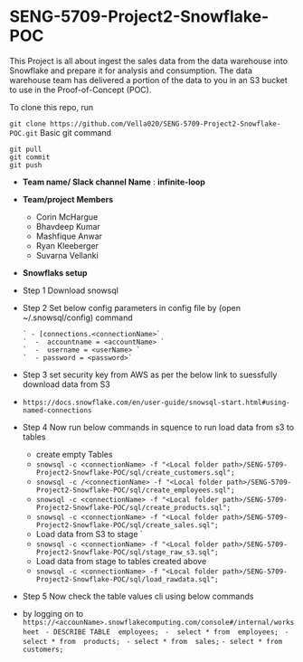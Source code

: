 
# SENG-5709-Project2-Snowflake-POC 
This Project is all about ingest the sales data from the data warehouse
into Snowflake and prepare it for analysis and consumption. The data warehouse team has delivered a
portion of the data to you in an S3 bucket to use in the Proof-of-Concept (POC).


To clone this repo, run 

`git clone https://github.com/Vella020/SENG-5709-Project2-Snowflake-POC.git`
Basic git command
```
git pull
git commit
git push
```

- **Team name/ Slack channel Name** : **infinite-loop**

- **Team/project Members**
   - Corin McHargue
   - Bhavdeep Kumar
   - Mashfique Anwar
   - Ryan Kleeberger
   - Suvarna Vellanki

- **Snowflaks setup**
- Step 1 Download snowsql
- Step 2 Set below config parameters in config file by (open ~/.snowsql/config) command

      ` - [connections.<connectionName>`
      `  -  accountname = <accountName> `
      `  -  username = <userName> `
      `  - password = <password>`

- Step 3 set security key from AWS as per the below link to suessfully download data from S3
-  `https://docs.snowflake.com/en/user-guide/snowsql-start.html#using-named-connections`

- Step 4 Now run below commands in squence to run load data from s3 to tables
  - create empty Tables
  - `snowsql -c <connectionName> -f "<Local folder path>/SENG-5709-Project2-Snowflake-POC/sql/create_customers.sql";`
  - `snowsql -c /<connectionName> -f "<Local folder path>/SENG-5709-Project2-Snowflake-POC/sql/create_employees.sql";`
  - `snowsql -c <connectionName> -f "<Local folder path>/SENG-5709-Project2-Snowflake-POC/sql/create_products.sql";`
  - `snowsql -c <connectionName> -f "<Local folder path>/SENG-5709-Project2-Snowflake-POC/sql/create_sales.sql";`
  - Load data from S3 to stage `
  - `snowsql -c <connectionName> -f "<Local folder path>/SENG-5709-Project2-Snowflake-POC/sql/stage_raw_s3.sql";`
  -   Load data from stage to tables created above 
  - `snowsql -c <connectionName> -f "<Local folder path>/SENG-5709-Project2-Snowflake-POC/sql/load_rawdata.sql";`




- Step 5 Now check the table values cli using below commands
- by logging on to `https://<accounName>.snowflakecomputing.com/console#/internal/worksheet`
` - DESCRIBE TABLE  employees;`
` -  select * from  employees;`
` - select * from  products;`
` - select * from  sales;`
 `- select * from customers; `
